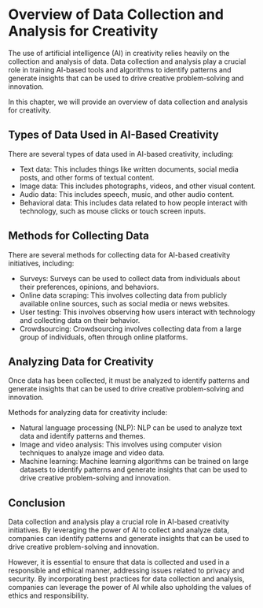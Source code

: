 Overview of Data Collection and Analysis for Creativity
====================================================================================================

The use of artificial intelligence (AI) in creativity relies heavily on the collection and analysis of data. Data collection and analysis play a crucial role in training AI-based tools and algorithms to identify patterns and generate insights that can be used to drive creative problem-solving and innovation.

In this chapter, we will provide an overview of data collection and analysis for creativity.

Types of Data Used in AI-Based Creativity
-----------------------------------------

There are several types of data used in AI-based creativity, including:

* Text data: This includes things like written documents, social media posts, and other forms of textual content.
* Image data: This includes photographs, videos, and other visual content.
* Audio data: This includes speech, music, and other audio content.
* Behavioral data: This includes data related to how people interact with technology, such as mouse clicks or touch screen inputs.

Methods for Collecting Data
---------------------------

There are several methods for collecting data for AI-based creativity initiatives, including:

* Surveys: Surveys can be used to collect data from individuals about their preferences, opinions, and behaviors.
* Online data scraping: This involves collecting data from publicly available online sources, such as social media or news websites.
* User testing: This involves observing how users interact with technology and collecting data on their behavior.
* Crowdsourcing: Crowdsourcing involves collecting data from a large group of individuals, often through online platforms.

Analyzing Data for Creativity
-----------------------------

Once data has been collected, it must be analyzed to identify patterns and generate insights that can be used to drive creative problem-solving and innovation.

Methods for analyzing data for creativity include:

* Natural language processing (NLP): NLP can be used to analyze text data and identify patterns and themes.
* Image and video analysis: This involves using computer vision techniques to analyze image and video data.
* Machine learning: Machine learning algorithms can be trained on large datasets to identify patterns and generate insights that can be used to drive creative problem-solving and innovation.

Conclusion
----------

Data collection and analysis play a crucial role in AI-based creativity initiatives. By leveraging the power of AI to collect and analyze data, companies can identify patterns and generate insights that can be used to drive creative problem-solving and innovation.

However, it is essential to ensure that data is collected and used in a responsible and ethical manner, addressing issues related to privacy and security. By incorporating best practices for data collection and analysis, companies can leverage the power of AI while also upholding the values of ethics and responsibility.
